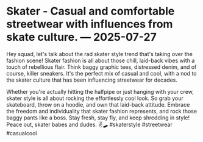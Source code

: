 # Skater - Casual and comfortable streetwear with influences from skate culture. — 2025-07-27

Hey squad, let's talk about the rad skater style trend that's taking over the fashion scene! Skater fashion is all about those chill, laid-back vibes with a touch of rebellious flair. Think baggy graphic tees, distressed denim, and of course, killer sneakers. It's the perfect mix of casual and cool, with a nod to the skater culture that has been influencing streetwear for decades.

Whether you're actually hitting the halfpipe or just hanging with your crew, skater style is all about rocking the effortlessly cool look. So grab your skateboard, throw on a hoodie, and own that laid-back attitude. Embrace the freedom and individuality that skater fashion represents, and rock those baggy pants like a boss. Stay fresh, stay fly, and keep shredding in style! Peace out, skater babes and dudes. ✌️🛹 #skaterstyle #streetwear #casualcool